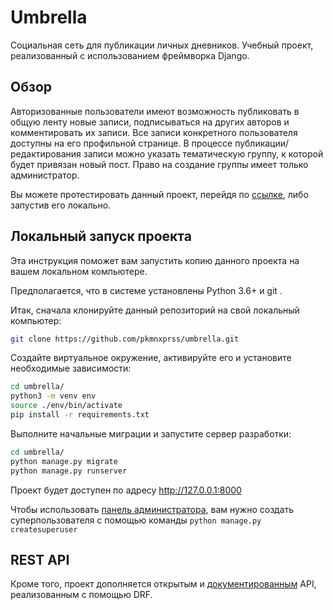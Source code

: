 # Umbrella
Социальная сеть для публикации личных дневников. Учебный проект, реализованный с использованием фреймворка Django.
## Обзор
Авторизованные пользователи имеют возможность публиковать в общую ленту новые записи, подписываться на других авторов и комментировать их записи. Все записи конкретного пользователя доступны на его профильной странице. В процессе публикации/редактирования записи можно указать тематическую группу, к которой будет привязан новый пост. Право на создание группы имеет только администратор.

Вы можете протестировать данный проект, перейдя по [ссылке](http://xitoper.pythonanywhere.com/), либо запустив его локально.
## Локальный запуск проекта
Эта инструкция поможет вам запустить копию данного проекта на вашем локальном компьютере.

Предполагается, что в системе установлены Python 3.6+ и git .

Итак, сначала клонируйте данный репозиторий на свой локальный компьютер:
```bash
git clone https://github.com/pkmnxprss/umbrella.git
```
Создайте виртуальное окружение, активируйте его и установите необходимые зависимости:
```bash
cd umbrella/
python3 -m venv env
source ./env/bin/activate
pip install -r requirements.txt
```
Выполните начальные миграции и запустите сервер разработки:
```bash
cd umbrella/
python manage.py migrate
python manage.py runserver
```
Проект будет доступен по адресу http://127.0.0.1:8000

Чтобы использовать [панель администратора](http://127.0.0.1:8000/admin/), вам нужно создать суперпользователя с помощью команды `python manage.py createsuperuser`
## REST API
Кроме того, проект дополняется открытым и [документированным](http://xitoper.pythonanywhere.com/redoc/) API, реализованным с помощью DRF.
